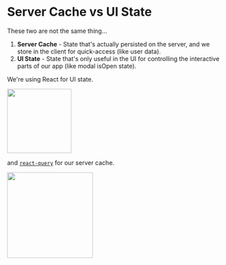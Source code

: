 # Server Cache vs UI State

These two are not the same thing...

1. **Server Cache** - State that's actually persisted on the server, and we store in
   the client for quick-access (like user data).
2. **UI State** - State that's only useful in the UI for controlling the
   interactive parts of our app (like modal isOpen state).

We're using React for UI state.

<img src="https://user-images.githubusercontent.com/8647704/123887930-64e76800-d920-11eb-90c7-8934cb183049.png" alt="" width="150px" />

and [`react-query`](https://react-query.tanstack.com/) for our server cache.

<img src="https://user-images.githubusercontent.com/8647704/123887851-38cbe700-d920-11eb-8348-5362526b8d58.png" alt="" width="200px" />
